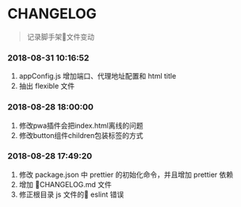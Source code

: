 # CHANGELOG
> 记录脚手架文件变动

### 2018-08-31 10:16:52
1. appConfig.js 增加端口、代理地址配置和 html title
2. 抽出 flexible 文件

### 2018-08-28 18:00:00
1. 修改pwa插件会把index.html离线的问题
2. 修改button组件children包装标签的方式


### 2018-08-28 17:49:20
1. 修改 package.json 中 prettier 的初始化命令，并且增加 prettier 依赖
2. 增加 CHANGELOG.md 文件
3. 修正根目录 js 文件的 eslint 错误